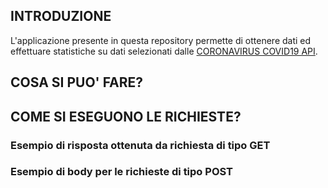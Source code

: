 ## INTRODUZIONE
L'applicazione presente in questa repository permette di ottenere dati ed effettuare statistiche su dati selezionati dalle [CORONAVIRUS COVID19 API](https://documenter.getpostman.com/view/10808728/SzS8rjbc#00030720-fae3-4c72-8aea-ad01ba17adf8).
## COSA SI PUO' FARE?
## COME SI ESEGUONO LE RICHIESTE?
 ### Esempio di risposta ottenuta da richiesta di tipo GET
 
 ### Esempio di body per le richieste di tipo POST
 

